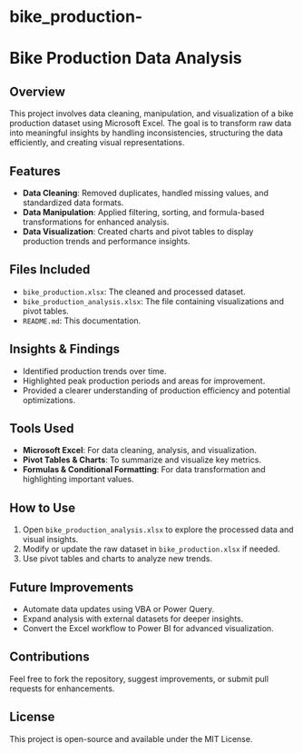 # bike_production-
# Bike Production Data Analysis

## Overview
This project involves data cleaning, manipulation, and visualization of a bike production dataset using Microsoft Excel. The goal is to transform raw data into meaningful insights by handling inconsistencies, structuring the data efficiently, and creating visual representations.

## Features
- **Data Cleaning**: Removed duplicates, handled missing values, and standardized data formats.
- **Data Manipulation**: Applied filtering, sorting, and formula-based transformations for enhanced analysis.
- **Data Visualization**: Created charts and pivot tables to display production trends and performance insights.

## Files Included
- `bike_production.xlsx`: The cleaned and processed dataset.
- `bike_production_analysis.xlsx`: The file containing visualizations and pivot tables.
- `README.md`: This documentation.

## Insights & Findings
- Identified production trends over time.
- Highlighted peak production periods and areas for improvement.
- Provided a clearer understanding of production efficiency and potential optimizations.

## Tools Used
- **Microsoft Excel**: For data cleaning, analysis, and visualization.
- **Pivot Tables & Charts**: To summarize and visualize key metrics.
- **Formulas & Conditional Formatting**: For data transformation and highlighting important values.

## How to Use
1. Open `bike_production_analysis.xlsx` to explore the processed data and visual insights.
2. Modify or update the raw dataset in `bike_production.xlsx` if needed.
3. Use pivot tables and charts to analyze new trends.

## Future Improvements
- Automate data updates using VBA or Power Query.
- Expand analysis with external datasets for deeper insights.
- Convert the Excel workflow to Power BI for advanced visualization.

## Contributions
Feel free to fork the repository, suggest improvements, or submit pull requests for enhancements.

## License
This project is open-source and available under the MIT License.


